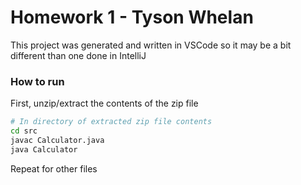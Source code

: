 # Homework 1 - Tyson Whelan

This project was generated and written in VSCode so it may be a bit different than one done in IntelliJ

### How to run

First, unzip/extract the contents of the zip file

```bash
# In directory of extracted zip file contents
cd src
javac Calculator.java
java Calculator
```

Repeat for other files
